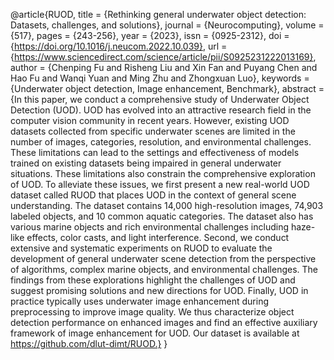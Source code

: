 @article{RUOD,
title = {Rethinking general underwater object detection: Datasets, challenges, and solutions},
journal = {Neurocomputing},
volume = {517},
pages = {243-256},
year = {2023},
issn = {0925-2312},
doi = {https://doi.org/10.1016/j.neucom.2022.10.039},
url = {https://www.sciencedirect.com/science/article/pii/S0925231222013169},
author = {Chenping Fu and Risheng Liu and Xin Fan and Puyang Chen and Hao Fu and Wanqi Yuan and Ming Zhu and Zhongxuan Luo},
keywords = {Underwater object detection, Image enhancement, Benchmark},
abstract = {In this paper, we conduct a comprehensive study of Underwater Object Detection (UOD). UOD has evolved into an attractive research field in the computer vision community in recent years. However, existing UOD datasets collected from specific underwater scenes are limited in the number of images, categories, resolution, and environmental challenges. These limitations can lead to the settings and effectiveness of models trained on existing datasets being impaired in general underwater situations. These limitations also constrain the comprehensive exploration of UOD. To alleviate these issues, we first present a new real-world UOD dataset called RUOD that places UOD in the context of general scene understanding. The dataset contains 14,000 high-resolution images, 74,903 labeled objects, and 10 common aquatic categories. The dataset also has various marine objects and rich environmental challenges including haze-like effects, color casts, and light interference. Second, we conduct extensive and systematic experiments on RUOD to evaluate the development of general underwater scene detection from the perspective of algorithms, complex marine objects, and environmental challenges. The findings from these explorations highlight the challenges of UOD and suggest promising solutions and new directions for UOD. Finally, UOD in practice typically uses underwater image enhancement during preprocessing to improve image quality. We thus characterize object detection performance on enhanced images and find an effective auxiliary framework of image enhancement for UOD. Our dataset is available at https://github.com/dlut-dimt/RUOD.}
}
